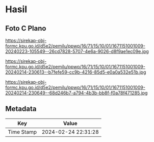 # Hasil

## Foto C Plano

https://sirekap-obj-formc.kpu.go.id/d5e2/pemilu/ppwp/16/71/15/10/01/1671151001009-20240223-105549--26cd7828-5707-4e6a-9026-d8f9ae1ec09e.jpg

https://sirekap-obj-formc.kpu.go.id/d5e2/pemilu/ppwp/16/71/15/10/01/1671151001009-20240214-230613--b7fefe59-cc9b-4216-85d5-e0a0a532e51b.jpg

https://sirekap-obj-formc.kpu.go.id/d5e2/pemilu/ppwp/16/71/15/10/01/1671151001009-20240214-230649--68d246b7-a794-4b3b-bb8f-f0a78f471285.jpg


## Metadata

| Key        | Value               |
| ---------- | ------------------- |
| Time Stamp | 2024-02-24 22:31:28 |



